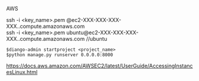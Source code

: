 AWS

ssh -i <key_name>.pem <usernmae>@ec2-XXX-XXX-XXX-XXX.<location>.compute.amazonaws.com <br>
ssh -i <key_name>.pem ubuntu@ec2-XXX-XXX-XXX-XXX.<location>.compute.amazonaws.com //ubuntu <br>

`$diango-admin startproject <project_name>`<br>
`$python manage.py runserver 0.0.0.0:8000`<br>

https://docs.aws.amazon.com/AWSEC2/latest/UserGuide/AccessingInstancesLinux.html
